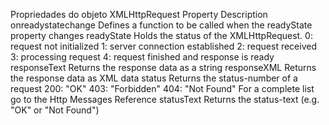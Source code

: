 Propriedades do objeto XMLHttpRequest
Property	Description
onreadystatechange	Defines a function to be called when the readyState property changes
readyState	Holds the status of the XMLHttpRequest.
0: request not initialized
1: server connection established
2: request received
3: processing request
4: request finished and response is ready
responseText	Returns the response data as a string
responseXML	Returns the response data as XML data
status	Returns the status-number of a request
200: "OK"
403: "Forbidden"
404: "Not Found"
For a complete list go to the Http Messages Reference
statusText	Returns the status-text (e.g. "OK" or "Not Found")